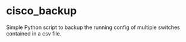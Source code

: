 # cisco_backup
Simple Python script to backup the running config of multiple switches contained in a csv file.

